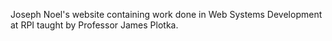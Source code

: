 Joseph Noel's website containing work done in Web Systems Development at RPI taught by Professor James Plotka.